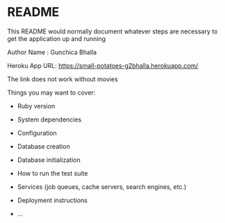 # README

This README would normally document whatever steps are necessary to get the
application up and running

Author Name : Gunchica Bhalla 




Heroku App URL: https://small-potatoes-g2bhalla.herokuapp.com/



The link does not work without movies


Things you may want to cover:

* Ruby version

* System dependencies

* Configuration

* Database creation

* Database initialization

* How to run the test suite

* Services (job queues, cache servers, search engines, etc.)

* Deployment instructions

* ...
